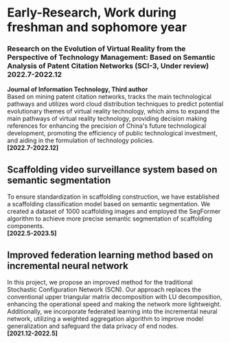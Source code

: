 # Early-Research, Work during freshman and sophomore year

### Research on the Evolution of Virtual Reality from the Perspective of Technology Management: Based on Semantic Analysis of Patent Citation Networks (SCI-3, Under review) 2022.7-2022.12
**Journal of Information Technology, Third author**<br />
Based on mining patent citation networks, tracks the main technological pathways and utilizes word cloud distribution techniques to predict potential evolutionary themes of virtual reality technology, which aims to expand the main pathways of virtual reality technology, providing decision making references for enhancing the precision of China's future technological development, promoting the efficiency of public technological investment, and aiding in the formulation of technology policies.<br />
**[2022.7-2022.12]** <br />

## Scaffolding video surveillance system based on semantic segmentation
To ensure standardization in scaffolding construction, we have established a scaffolding classification model based on semantic segmentation. We created a dataset of 1000 scaffolding images and employed the SegFormer algorithm to achieve more precise semantic segmentation of scaffolding components.<br />
**[2022.5-2023.5]**<br />

## Improved federation learning method based on incremental neural network   
In this project, we propose an improved method for the traditional Stochastic Configuration Network (SCN). Our approach replaces the conventional upper triangular matrix decomposition with LU decomposition, enhancing the operational speed and making the network more lightweight. Additionally, we incorporate federated learning into the incremental neural network, utilizing a weighted aggregation algorithm to improve model generalization and safeguard the data privacy of end nodes.<br />
**[2021.12-2022.5]**<br />
